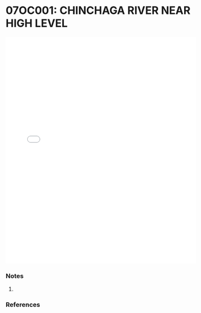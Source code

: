 # 07OC001: CHINCHAGA RIVER NEAR HIGH LEVEL

<iframe src="/_static/stations/07OC001_fdc.html" width="100%" height="600" frameborder="0"></iframe>

### Notes
1. 

### References

